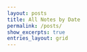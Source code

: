 ```yaml
---
layout: posts
title: All Notes by Date
permalink: /posts/
show_excerpts: true
entries_layout: grid
---
```

